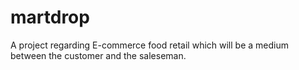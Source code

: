 # martdrop
 A project regarding E-commerce food retail which will be a medium between the customer and the saleseman.
